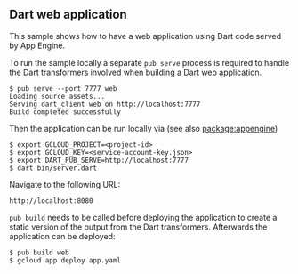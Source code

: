 Dart web application
--------------------
This sample shows how to have a web application using Dart code served
by App Engine.

To run the sample locally a separate `pub serve` process is required to
handle the Dart transformers involved when building a Dart web application.

    $ pub serve --port 7777 web
    Loading source assets...
    Serving dart_client web on http://localhost:7777
    Build completed successfully

Then the application can be run locally via (see also
[package:appengine](https://github.com/dart-lang/appengine/blob/master/README.md))

    $ export GCLOUD_PROJECT=<project-id>
    $ export GCLOUD_KEY=<service-account-key.json>
    $ export DART_PUB_SERVE=http://localhost:7777
    $ dart bin/server.dart

Navigate to the following URL:

    http://localhost:8080

`pub build` needs to be called before deploying the application to create a
static version of the output from the Dart transformers. Afterwards the
application can be deployed:

    $ pub build web
    $ gcloud app deploy app.yaml

